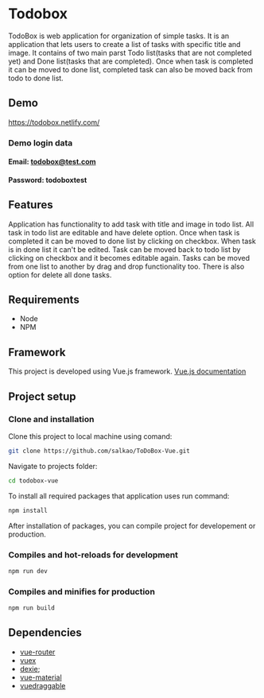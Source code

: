 # Todobox

TodoBox is web application for organization of simple tasks. It is an application that lets users to create a list of tasks
with specific title and image. It contains of two main parst Todo list(tasks that are not completed yet)
and Done list(tasks that are completed).
Once when task is completed it can be moved to done list, completed task can also be moved back from todo to done list.

## Demo

<https://todobox.netlify.com/>

### Demo login data

#### Email: todobox@test.com

#### Password: todoboxtest

## Features

Application has functionality to add task with title and image in todo list. All task in todo list are editable and
have delete option. Once when task is completed it can be moved to done list by clicking on checkbox. When task is in done
list it can't be edited. Task can be moved back to todo list by clicking on checkbox and it becomes editable again.
Tasks can be moved from one list to another by drag and drop functionality too. There is also option for delete all done tasks.

## Requirements

* Node
* NPM

## Framework

This project is developed using Vue.js framework.
[Vue.js documentation](https://vuejs.org/)

## Project setup

### Clone and installation

Clone this project to local machine using comand:

```bash
git clone https://github.com/salkao/ToDoBox-Vue.git
```

Navigate to projects folder:

```bash
cd todobox-vue
```

To install all required packages that application uses run command:

```bash
npm install
```

After installation of packages, you can compile project for developement or production.

### Compiles and hot-reloads for development

```bash
npm run dev
```

### Compiles and minifies for production

```bash
npm run build
```

## Dependencies

* [vue-router](https://router.vuejs.org/)
* [vuex](https://vuex.vuejs.org/)
* [dexie](https://dexie.org/);
* [vue-material](https://vuematerial.io/)
* [vuedraggable](https://github.com/SortableJS/Vue.Draggable)
